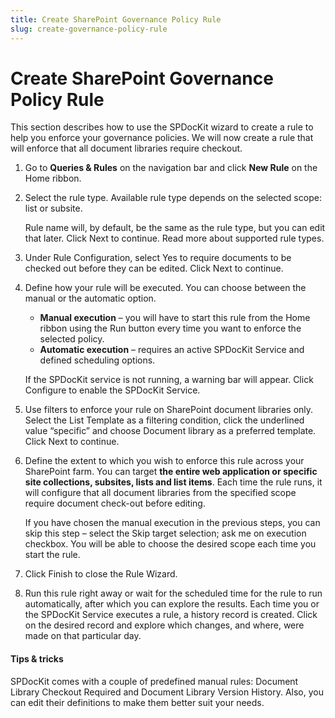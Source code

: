 ```yaml
---
title: Create SharePoint Governance Policy Rule
slug: create-governance-policy-rule
---
```


# Create SharePoint Governance Policy Rule

This section describes how to use the SPDocKit wizard to create a rule to help you enforce your governance policies. We will now create a rule that will enforce that all document libraries require checkout.

1. Go to __Queries & Rules__ on the navigation bar and click __New Rule__ on the Home ribbon.

1. Select the rule type. Available rule type depends on the selected scope: list or subsite.

   Rule name will, by default, be the same as the rule type, but you can edit that later. Click Next to continue. Read more about supported rule types.

1. Under Rule Configuration, select Yes to require documents to be checked out before they can be edited. Click Next to continue.

1. Define how your rule will be executed. You can choose between the manual or the automatic option.
   * __Manual execution__ – you will have to start this rule from the Home ribbon using the Run button every time you want to enforce the selected policy.
   * __Automatic execution__ – requires an active SPDocKit Service and defined  scheduling options.

   If the SPDocKit service is not running, a warning bar will appear. Click Configure to enable the SPDocKit Service.

1. Use filters to enforce your rule on SharePoint document libraries only. Select the List Template as a filtering condition, click the underlined value “specific” and choose Document library as a preferred template. Click Next to continue.

1. Define the extent to which you wish to enforce this rule across your SharePoint farm. You can target __the entire web application or specific site collections, subsites, lists and list items__. Each time the rule runs, it will configure that all document libraries from the specified scope require document check-out before editing.

   If you have chosen the manual execution in the previous steps, you can skip this step – select the Skip target selection; ask me on execution checkbox. You will be able to choose the desired scope each time you start the rule.

1. Click Finish to close the Rule Wizard.

1. Run this rule right away or wait for the scheduled time for the rule to run automatically, after which you can explore the results. Each time you or the SPDocKit Service executes a rule, a history record is created. Click on the desired record and explore which changes, and where, were made on that particular day.


#### Tips & tricks

SPDocKit comes with a couple of predefined manual rules: Document Library Checkout Required and Document Library Version History. Also, you can edit their definitions to make them better suit your needs.